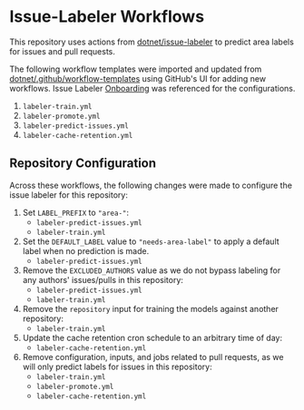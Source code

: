 # Issue-Labeler Workflows

This repository uses actions from
[dotnet/issue-labeler](https://github.com/dotnet/issue-labeler)
to predict area labels for issues and pull requests.

The following workflow templates were imported and updated from
[dotnet/.github/workflow-templates](https://github.com/dotnet/.github/tree/main/workflow-templates)
using GitHub's UI for adding new workflows. Issue Labeler
[Onboarding](https://github.com/dotnet/issue-labeler/wiki/Onboarding) was
referenced for the configurations.

1. `labeler-train.yml`
2. `labeler-promote.yml`
3. `labeler-predict-issues.yml`
4. `labeler-cache-retention.yml`

## Repository Configuration

Across these workflows, the following changes were made to configure the issue
labeler for this repository:

1. Set `LABEL_PREFIX` to `"area-"`:
    - `labeler-predict-issues.yml`
    - `labeler-train.yml`
2. Set the `DEFAULT_LABEL` value to `"needs-area-label"` to apply a default
label when no prediction is made.
    - `labeler-predict-issues.yml`
3. Remove the `EXCLUDED_AUTHORS` value as we do not bypass labeling for any
authors' issues/pulls in this repository:
    - `labeler-predict-issues.yml`
    - `labeler-train.yml`
4. Remove the `repository` input for training the models against another
repository:
    - `labeler-train.yml`
5. Update the cache retention cron schedule to an arbitrary time of day:
    - `labeler-cache-retention.yml`
6. Remove configuration, inputs, and jobs related to pull requests, as we will
only predict labels for issues in this repository:
    - `labeler-train.yml`
    - `labeler-promote.yml`
    - `labeler-cache-retention.yml`
